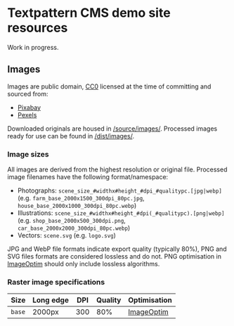 # Textpattern CMS demo site resources

Work in progress.

## Images
Images are public domain, [CC0](https://creativecommons.org/share-your-work/public-domain/cc0/) licensed at the time of committing and sourced from:

* [Pixabay](https://pixabay.com)
* [Pexels](https://www.pexels.com)

Downloaded originals are housed in [/source/images/](https://github.com/pragmatika/textpattern-demo-resources/tree/master/source/images). Processed images ready for use can be found in [/dist/images/](https://github.com/pragmatika/textpattern-demo-resources/tree/master/source/images).

### Image sizes
All images are derived from the highest resolution or original file. Processed image filenames have the following format/namespace:

* Photographs: `scene_size_#widthx#height_#dpi_#qualitypc.[jpg|webp]` (e.g. `farm_base_2000x1500_300dpi_80pc.jpg`, `house_base_2000x1000_300dpi_80pc.webp`)
* Illustrations: `scene_size_#widthx#height_#dpi(_#qualitypc).[png|webp]` (e.g. `shop_base_2000x500_300dpi.png`, `car_base_2000x2000_300dpi_80pc.webp`)
* Vectors: `scene.svg` (e.g. `logo.svg`)

JPG and WebP file formats indicate export quality (typically 80%), PNG and SVG files formats are considered lossless and do not. PNG optimisation in [ImageOptim](https://imageoptim.com/) should only include lossless algorithms.

### Raster image specifications

| Size | Long edge | DPI | Quality | Optimisation |
|---|---|---|---|---|
| `base` | 2000px | 300 | 80% | [ImageOptim](https://imageoptim.com/) |
